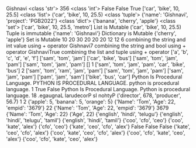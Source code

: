 Gishnavi
<class 'str'>
356
<class 'int'>
False
False
True
['car', 'bike', 10, 25.5]
<class 'list'>
('car', 'bike', 10, 25.5)
<class 'tuple'>
{'name': 'Gishnavi', 'project': 'PGB2022'}
<class 'dict'>
{'banana', 'cherry', 'apple'}
<class 'set'>
['car', 'bike', 10, 25.5, 'metro']
 List is Mutable
('car', 'bike', 10, 25.5)
 Tuple is immutable
{'name': 'Gishnavi'}
Dictionary is Mutable
{'cherry', 'apple'}
Set is Mutable
10 20 30
20
20
20
12 12 6
combining the string and int value using + operator  Gishnavi7
combining the string and bool using + operator  GishnaviTrue
combining the list and tuple using + operator  ['a', 'b', 'c', 'd', 'e', 'f']
['sam', 'tom', 'jam']
['car', 'bike', 'bus']
['sam', 'tom', 'jam', 'pam']
['sam', 'tom', 'jam', 'pam']
[]
1
['sam', 'tom', 'jam', 'pam', 'car', 'bike', 'bus']
2
['sam', 'tom', 'ram', 'jam', 'pam']
['sam', 'tom', 'jam', 'pam']
['sam', 'jam', 'pam']
['pam', 'jam', 'sam']
['bike', 'bus', 'car']
Python Is Procedural Language.
PYTHON IS PROCEDURAL LANGUAGE.
python is procedural language.
1
True
False
Python Is Procedural Language.
Python is procedural language.
18
.egaugnaL larudecorP sI nohtyP
('director', 678, 'producer', 56.7)
1
2
{'apple': 5, 'banana': 5, 'orange': 5}
{'Name': 'Tom', 'Age': 22, 'empid': '3679'}
22
{'Name': 'Tom', 'Age': 22, 'empid': '3679'}
3679
{'Name': 'Tom', 'Age': 22}
('Age', 22)
{'english', 'hindi', 'telugu'}
{'english', 'hindi', 'telugu', 'tamil'}
{'english', 'hindi', 'tamil'}
{'coo', 'cfo', 'ceo'}
{'coo', 'kate', 'alex'}
{'cfo', 'ceo'}
{'kate', 'ceo', 'cfo', 'alex'}
False
False
False
{'kate', 'ceo', 'cfo', 'alex'}
{'coo', 'kate', 'ceo', 'cfo', 'alex'}
{'coo', 'cfo', 'kate', 'ceo', 'alex'}
{'coo', 'cfo', 'kate', 'ceo', 'alex'}